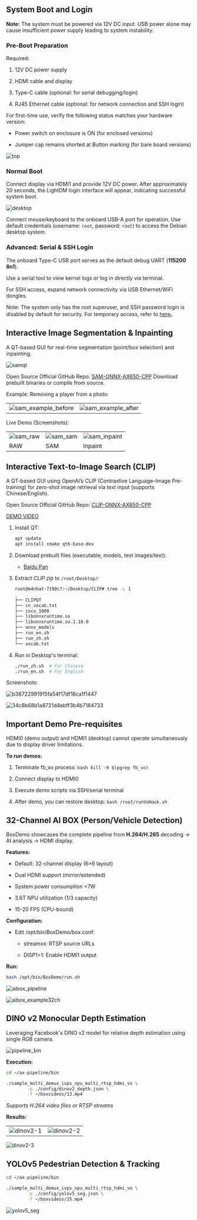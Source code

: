 ## System Boot and Login

**Note:** The system must be powered via 12V DC input. USB power alone may cause insufficient power supply leading to system instability.

### Pre-Boot Preparation

Required:

1. 12V DC power supply

2. HDMI cable and display

3. Type-C cable (optional: for serial debugging/login)

4. RJ45 Ethernet cable (optional: for network connection and SSH login)

For first-time use, verify the following status matches your hardware version:

- Power switch on enclosure is ON (for enclosed versions)

- Jumper cap remains shorted at Button marking (for bare board versions)

![top](../../../zh/maixIV/assets/top.png)

### Normal Boot

Connect display via HDMI1 and provide 12V DC power. After approximately 20 seconds, the LightDM login interface will appear, indicating successful system boot.

![desktop](../../../zh/maixIV/assets/desktop.jpg)

Connect mouse/keyboard to the onboard USB-A port for operation. Use default credentials (username: `root`, password: `root`) to access the Debian desktop system.

### Advanced: Serial & SSH Login

The onboard Type-C USB port serves as the default debug UART (**115200 8n1**).

Use a serial tool to view kernel logs or log in directly via terminal.

For SSH access, expand network connectivity via USB Ethernet/WiFi dongles.

Note: The system only has the root superuser, and SSH password login is disabled by default for security. For temporary access, refer to [here](../m4n/FAQ.md)。


## Interactive Image Segmentation & Inpainting

A QT-based GUI for real-time segmentation (point/box selection) and inpainting.

![samqt](../../../zh/maixIV/assets/samqt.jpg)

Open Source Official GitHub Repo: [SAM-ONNX-AX650-CPP](https://github.com/AXERA-TECH/SAM-ONNX-AX650-CPP)
Download prebuilt binaries or compile from source.

Example: Removing a player from a photo:

<div><table><tr>
<td><img src="../../../zh/maixIV/assets/sam_example_before.png" alt=sam_example_before border=0></td>
<td><img src="../../../zh/maixIV/assets/sam_example_after.png" alt=sam_example_after border=0></td>
</tr></table></div>

Live Demo (Screenshots):

<div><table><tr>
<td><img src="../../../zh/maixIV/assets/sam_raw.jpg" alt=sam_raw border=0></td>
<td><img src="../../../zh/maixIV/assets/sam_sam.jpg" alt=sam_sam border=0></td>
<td><img src="../../../zh/maixIV/assets/sam_inpaint.jpg" alt=sam_inpaint border=0></td>
</tr><tr>
<td>RAW</td>
<td>SAM</td>
<td>Inpaint</td>
</tr></table></div>


## Interactive Text-to-Image Search (CLIP)
A QT-based GUI using OpenAI’s CLIP (Contrastive Language–Image Pre-training) for zero-shot image retrieval via text input (supports Chinese/English).

Open Source Official GitHub Repo: [CLIP-ONNX-AX650-CPP](https://github.com/AXERA-TECH/CLIP-ONNX-AX650-CPP)

[DEMO VIDEO](https://github.com/sipeed/sipeed_wiki/assets/13964381/df4cec7f-29af-465f-bfad-e54312274437)

1. Install QT:
    ```bash
    apt update
    apt install cmake qt6-base-dev
    ```

2. Download prebuilt files (executable, models, test images/text):
    - [Baidu Pan](https://pan.baidu.com/s/17M5ugUyuf9mbi1cHLGJHXg)

3. Extract *CLIP.zip* to `/root/Desktop/`:
    ```bash
    root@m4nhat-7190c7:~/Desktop/CLIP# tree -L 1
    .
    ├── CLIPQT
    ├── cn_vocab.txt
    ├── coco_1000
    ├── libonnxruntime.so
    ├── libonnxruntime.so.1.16.0
    ├── onnx_models
    ├── run_en.sh
    ├── run_zh.sh
    └── vocab.txt
    ```

4. Run in Desktop's terminal:
    ```bash
    ./run_zh.sh  # For Chinese  
    ./run_en.sh  # For English  
    ```

Screenshots:

![b38722991915fa54f17df18ca1f1447](https://github.com/AXERA-TECH/CLIP-ONNX-AX650-CPP/assets/13964381/8fa2c4b8-b061-413e-b72d-298bb4a445aa)

![34c8b68b1a8721d4ebff3b4b7184733](https://github.com/AXERA-TECH/CLIP-ONNX-AX650-CPP/assets/13964381/7d0b9740-3598-492c-ad42-2de23e7764e2)


## **Important Demo Pre-requisites**

HDMI0 (demo output) and HDMI1 (desktop) cannot operate simultaneously due to display driver limitations.

**To run demos:**

1. Terminate fb_vo process:
        ```bash
        kill -9 $(pgrep fb_vo)
        ```

2. Connect display to HDMI0

3. Execute demo scripts via SSH/serial terminal

4. After demo, you can restore desktop:
        ```bash
        /root/runVoHook.sh
        ```

## 32-Channel AI BOX (Person/Vehicle Detection)

BoxDemo showcases the complete pipeline from **H.264/H.265** decoding → AI analysis → HDMI display.

**Features:**

- Default: 32-channel display (6×6 layout)

- Dual HDMI support (mirror/extended)

- System power consumption <7W

- 3.6T NPU utilization (1/3 capacity)

- 15-20 FPS (CPU-bound)

**Configuration:**

- Edit /opt/bin/BoxDemo/box.conf:

    - streamxx: RTSP source URLs

    - DISP1=1: Enable HDMI1 output

**Run:**

```bash
bash /opt/bin/BoxDemo/run.sh
```

![aibox_pipeline](../../../zh/maixIV/assets/aibox_pipeline.png)

![aibox_example32ch](../../../zh/maixIV/assets/aibox_example32ch.png)


## DINO v2 Monocular Depth Estimation

Leveraging Facebook's DINO v2 model for relative depth estimation using single RGB camera.


![pipeline_bin](../../../zh/maixIV/assets/pipeline_bin.png)

**Execution:**

```bash
cd ~/ax-pipeline/bin

./sample_multi_demux_ivps_npu_multi_rtsp_hdmi_vo \
        -p ./config/dinov2_depth.json \
        -f ~/boxvideos/13.mp4
```
*Supports H.264 video files or RTSP streams*

**Results:**

<div><table><tr>
<td><img src="../../../zh/maixIV/assets/dinov2-1.png" alt=dinov2-1></td>
<td><img src="../../../zh/maixIV/assets/dinov2-2.png" alt=dinov2-2></td>
</tr></table></div>

![dinov2-3](../../../zh/maixIV/assets/dinov2-3.png)



## YOLOv5 Pedestrian Detection & Tracking

```bash
cd ~/ax-pipeline/bin

./sample_multi_demux_ivps_npu_multi_rtsp_hdmi_vo \
        -p ./config/yolov5_seg.json \
        -f ~/boxvideos/25.mp4
```

![yolov5_seg](../../../zh/maixIV/assets/yolov5_seg.png)
